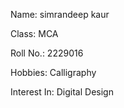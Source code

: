 Name: simrandeep kaur

Class: MCA

Roll No.: 2229016

Hobbies: Calligraphy

Interest In: Digital Design
